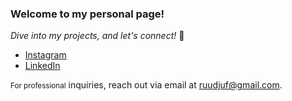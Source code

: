 ### Welcome to my personal page!
_Dive into my projects, and let's connect!_ 🤝


- [Instagram](https://www.instagram.com/rudy_j3/)
- [LinkedIn](https://www.linkedin.com/in/r-j3/)

<small>For professional</small> inquiries, reach out via email at [ruudjuf@gmail.com](mailto:ruudjuf@gmail.com).
